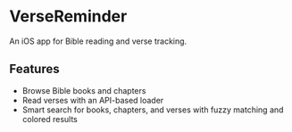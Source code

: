 # VerseReminder

An iOS app for Bible reading and verse tracking.

## Features

- Browse Bible books and chapters
- Read verses with an API-based loader
- Smart search for books, chapters, and verses with fuzzy matching and colored results
